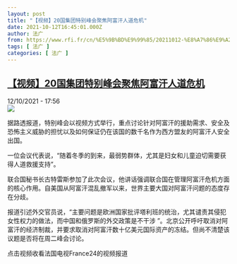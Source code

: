 ```yaml
---
layout: post
title: "【视频】20国集团特别峰会聚焦阿富汗人道危机"
date: 2021-10-12T16:45:01.000Z
author: 法广
from: https://www.rfi.fr/cn/%E5%9B%BD%E9%99%85/20211012-%E8%A7%86%E9%A2%91-20%E5%9B%BD%E9%9B%86%E5%9B%A2%E7%89%B9%E5%88%AB%E5%B3%B0%E4%BC%9A%E8%81%9A%E7%84%A6%E9%98%BF%E5%AF%8C%E6%B1%97%E4%BA%BA%E9%81%93%E5%8D%B1%E6%9C%BA
tags: [ 法广 ]
categories: [ 法广 ]
---
```

<!--1634057101000-->
[【视频】20国集团特别峰会聚焦阿富汗人道危机](https://www.rfi.fr/cn/%E5%9B%BD%E9%99%85/20211012-%E8%A7%86%E9%A2%91-20%E5%9B%BD%E9%9B%86%E5%9B%A2%E7%89%B9%E5%88%AB%E5%B3%B0%E4%BC%9A%E8%81%9A%E7%84%A6%E9%98%BF%E5%AF%8C%E6%B1%97%E4%BA%BA%E9%81%93%E5%8D%B1%E6%9C%BA)
------

<div>
<div>12/10/2021 - 17:56</div><img src="https://s.rfi.fr/media/display/5e2c2c62-2b64-11ec-b6a0-005056a97e36/2021-10-12T132558Z_872295418_RC2D8Q92BOA2_RTRMADP_3_G20-SUMMIT-AFGHANISTAN.JPG"><div >                    <p>据路透报道，特别峰会以视频方式举行，重点讨论针对阿富汗的援助需求、安全及恐怖主义威胁的担忧以及如何保证仍在该国的数千名作为西方盟友的阿富汗人安全出国。</p><p>一位会议代表说，“随着冬季的到来，最弱势群体，尤其是妇女和儿童迫切需要获得人道救援支持”。</p><p>联合国秘书长古特雷斯参加了此次会议，他讲话强调联合国在管理阿富汗危机方面的核心作用。自美国从阿富汗混乱撤军以来，世界主要大国对阿富汗问题的态度存在分歧。</p><p>报道引述外交官员说，“主要问题是欧洲国家批评塔利班的统治，尤其谴责其侵犯女性权力的做法，而中国和俄罗斯的外交政策是不干涉 ”。北京公开呼吁取消对阿富汗的经济制裁，并要求取消对阿富汗数十亿美元国际资产的冻结。但尚不清楚该议题是否将在周二峰会讨论。</p><p>点击视频收看法国电视France24的视频报道</p>                                            <div data-selfpromo-newsletter>    </div>    <div data-selfpromo-app>    </div>                </div>
</div>
